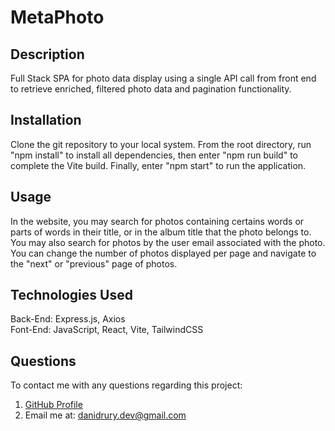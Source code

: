 # MetaPhoto

## Description
Full Stack SPA for photo data display using a single API call from front end to retrieve enriched, filtered photo data and pagination functionality.

## Installation
Clone the git repository to your local system. From the root directory, run "npm install" to install all dependencies, then enter "npm run build" to complete the Vite build. Finally, enter "npm start" to run the application.

## Usage
In the website, you may search for photos containing certains words or parts of words in their title, or in the album title that the photo belongs to. You may also search for photos by the user email associated with the photo. You can change the number of photos displayed per page and navigate to the "next" or "previous" page of photos.

## Technologies Used
Back-End: Express.js, Axios  
Font-End: JavaScript, React, Vite, TailwindCSS

## Questions
To contact me with any questions regarding this project:
1. [GitHub Profile](https://github.com/DaniDrury)
2. Email me at: <danidrury.dev@gmail.com>